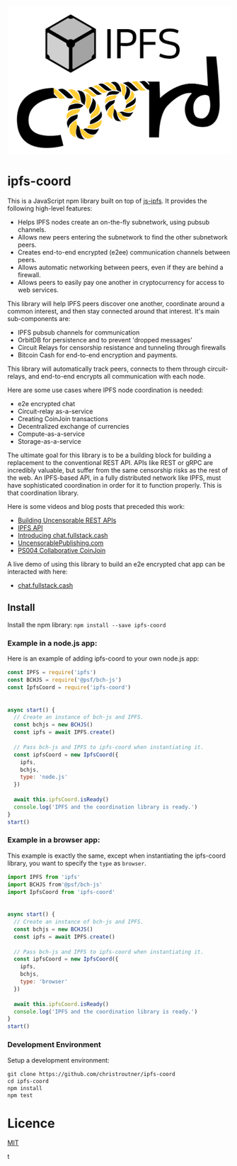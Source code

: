 ![ipfs-coord logo](./lib/ipfs-coord-logo.png)

# ipfs-coord

This is a JavaScript npm library built on top of [js-ipfs](https://github.com/ipfs/js-ipfs). It provides the following high-level features:

- Helps IPFS nodes create an on-the-fly subnetwork, using pubsub channels.
- Allows new peers entering the subnetwork to find the other subnetwork peers.
- Creates end-to-end encrypted (e2ee) communication channels between peers.
- Allows automatic networking between peers, even if they are behind a firewall.
- Allows peers to easily pay one another in cryptocurrency for access to web services.

This library will help IPFS peers discover one another, coordinate around a common interest, and then stay connected around that interest. It's main sub-components are:

- IPFS pubsub channels for communication
- OrbitDB for persistence and to prevent 'dropped messages'
- Circuit Relays for censorship resistance and tunneling through firewalls
- Bitcoin Cash for end-to-end encryption and payments.

This library will automatically track peers, connects to them through circuit-relays, and end-to-end encrypts all communication with each node.

Here are some use cases where IPFS node coordination is needed:

- e2e encrypted chat
- Circuit-relay as-a-service
- Creating CoinJoin transactions
- Decentralized exchange of currencies
- Compute-as-a-service
- Storage-as-a-service

The ultimate goal for this library is to be a building block for building a replacement to the conventional REST API. APIs like REST or gRPC are incredibly valuable, but suffer from the same censorship risks as the rest of the web. An IPFS-based API, in a fully distributed network like IPFS, must have sophisticated coordination in order for it to function properly. This is that coordination library.

Here is some videos and blog posts that preceded this work:

- [Building Uncensorable REST APIs](https://youtu.be/VVc0VbOD4co)
- [IPFS API](https://troutsblog.com/blog/ipfs-api)
- [Introducing chat.fullstack.cash](https://troutsblog.com/blog/chat-fullstack-cash)
- [UncensorablePublishing.com](https://uncensorablepublishing.com)
- [PS004 Collaborative CoinJoin](https://github.com/Permissionless-Software-Foundation/specifications/blob/master/ps004-collaborative-coinjoin.md)

A live demo of using this library to build an e2e encrypted chat app can be interacted with here:

- [chat.fullstack.cash](https://chat.fullstack.cash)

## Install

Install the npm library:
`npm install --save ipfs-coord`

### Example in a node.js app:

Here is an example of adding ipfs-coord to your own node.js app:

```javascript
const IPFS = require('ipfs')
const BCHJS = require('@psf/bch-js')
const IpfsCoord = require('ipfs-coord')


async start() {
  // Create an instance of bch-js and IPFS.
  const bchjs = new BCHJS()
  const ipfs = await IPFS.create()

  // Pass bch-js and IPFS to ipfs-coord when instantiating it.
  const ipfsCoord = new IpfsCoord({
    ipfs,
    bchjs,
    type: 'node.js'
  })

  await this.ipfsCoord.isReady()
  console.log('IPFS and the coordination library is ready.')
}
start()
```

### Example in a browser app:

This example is exactly the same, except when instantiating the ipfs-coord library, you want to specify the `type` as `browser`.

```javascript
import IPFS from 'ipfs'
import BCHJS from'@psf/bch-js'
import IpfsCoord from 'ipfs-coord'


async start() {
  // Create an instance of bch-js and IPFS.
  const bchjs = new BCHJS()
  const ipfs = await IPFS.create()

  // Pass bch-js and IPFS to ipfs-coord when instantiating it.
  const ipfsCoord = new IpfsCoord({
    ipfs,
    bchjs,
    type: 'browser'
  })

  await this.ipfsCoord.isReady()
  console.log('IPFS and the coordination library is ready.')
}
start()
```

### Development Environment

Setup a development environment:

```
git clone https://github.com/christroutner/ipfs-coord
cd ipfs-coord
npm install
npm test
```

# Licence

[MIT](LICENSE.md)

t
